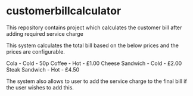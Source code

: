 # customerbillcalculator
This repository contains project which calculates the customer bill after adding required service charge

This system calculates the total bill based on the below prices and the prices are configurable.

Cola - Cold - 50p
Coffee - Hot - £1.00
Cheese Sandwich - Cold - £2.00
Steak Sandwich - Hot - £4.50

The system also allows to user to add the service charge to the final bill if the user wishes to add this.
